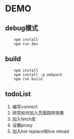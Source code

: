 # DEMO 

## debug模式
```
	npm install
	npm run dev
```

## build

```
	npm install
	npm install -g webpack
	npm run build
```

## todoList
1. 	编写connect
2.  研究如何加入页面跳转效果
3.  加入fetch库
4.  设置proxy 
5.  加入hot replace和live reload